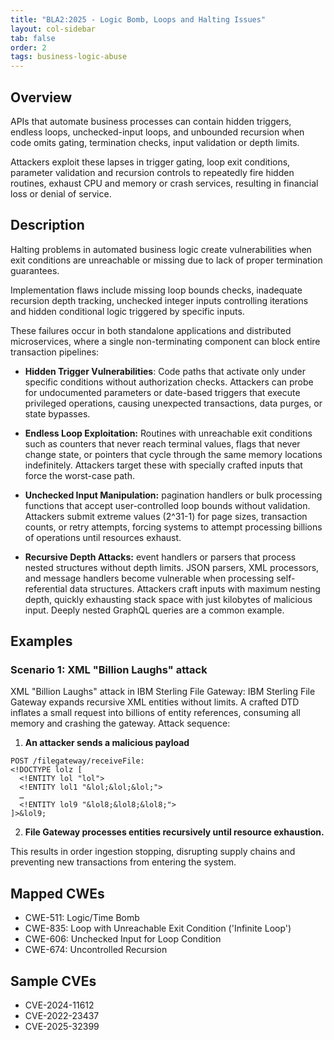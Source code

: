```yaml
---
title: "BLA2:2025 - Logic Bomb, Loops and Halting Issues"
layout: col-sidebar
tab: false
order: 2
tags: business-logic-abuse
---
```


## Overview
APIs that automate business processes can contain hidden triggers, endless loops, unchecked-input loops,
and unbounded recursion when code omits gating, termination checks, input validation or depth limits.

Attackers exploit these lapses in trigger gating, loop exit conditions, parameter validation and recursion controls to
repeatedly fire hidden routines, exhaust CPU and memory or crash services, resulting in financial loss or denial of service.

## Description
Halting problems in automated business logic create vulnerabilities when exit conditions are unreachable or missing due to lack of proper termination guarantees.

Implementation flaws include missing loop bounds checks, inadequate recursion depth tracking, unchecked integer inputs controlling iterations
and hidden conditional logic triggered by specific inputs.

These failures occur in both standalone applications and distributed microservices, where a single non-terminating component can block entire transaction pipelines:
* **Hidden Trigger Vulnerabilities**: Code paths that activate only under specific conditions without authorization checks.
Attackers can probe for undocumented parameters or date-based triggers that execute privileged operations, causing unexpected transactions,
data purges, or state bypasses.

* **Endless Loop Exploitation:** Routines with unreachable exit conditions such as counters that never reach terminal values, 
flags that never change state, or pointers that cycle through the same memory locations indefinitely.
Attackers target these with specially crafted inputs that force the worst-case path.

* **Unchecked Input Manipulation:** pagination handlers or bulk processing functions that accept user-controlled loop bounds without validation.
Attackers submit extreme values (2^31-1) for page sizes, transaction counts, or retry attempts,
forcing systems to attempt processing billions of operations until resources exhaust.

* **Recursive Depth Attacks:** event handlers or parsers that process nested structures without depth limits.
JSON parsers, XML processors, and message handlers become vulnerable when processing self-referential data structures.
Attackers craft inputs with maximum nesting depth, quickly exhausting stack space with just kilobytes of malicious input.
Deeply nested GraphQL queries are a common example.

## Examples

### Scenario 1: XML "Billion Laughs" attack 

XML "Billion Laughs" attack in IBM Sterling File Gateway: IBM Sterling File Gateway expands recursive XML entities without limits. A crafted DTD inflates a small request into billions of entity references, consuming all memory and crashing the gateway. Attack sequence:

1. **An attacker sends a malicious payload**

```shell
POST /filegateway/receiveFile:
<!DOCTYPE lolz [
  <!ENTITY lol "lol">
  <!ENTITY lol1 "&lol;&lol;&lol;">
  …
  <!ENTITY lol9 "&lol8;&lol8;&lol8;">
]>&lol9;

```

2. **File Gateway processes entities recursively until resource exhaustion.**

This results in order ingestion stopping, disrupting supply chains and preventing new transactions from entering the system.

## Mapped CWEs
- CWE-511: Logic/Time Bomb
- CWE-835: Loop with Unreachable Exit Condition ('Infinite Loop')
- CWE-606: Unchecked Input for Loop Condition
- CWE-674: Uncontrolled Recursion

## Sample CVEs
- CVE-2024-11612
- CVE-2022-23437
- CVE-2025-32399